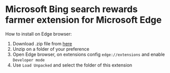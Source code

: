 # Microsoft Bing search rewards farmer extension for Microsoft Edge

How to install on Edge browser:

1. Download .zip file from [here](https://github.com/wendeldavid/ms-rewards-farmer-extension/releases)
2. Unzip on a folder of your preference
3. Open Edge browser, on extensions config `edge://extensions` and enable `Developer mode`
4. Use `Load Unpacked` and select the folder of this extension
